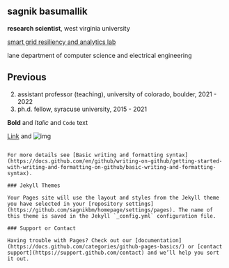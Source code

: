 ## sagnik basumallik

**research scientist**, west virginia university

[smart grid resiliency and analytics lab](https://resilientpowergrid.ai/index.html)

lane department of computer science and electrical engineering


## Previous 

2. assistant professor (teaching), university of colorado, boulder, 2021 - 2022
3. ph.d. fellow, syracuse university, 2015 - 2021

**Bold** and _Italic_ and `Code` text

[Link](url) and ![img](/sagnikbm/homepage/Basumallik_Sagnik_h.png)
```

For more details see [Basic writing and formatting syntax](https://docs.github.com/en/github/writing-on-github/getting-started-with-writing-and-formatting-on-github/basic-writing-and-formatting-syntax).

### Jekyll Themes

Your Pages site will use the layout and styles from the Jekyll theme you have selected in your [repository settings](https://github.com/sagnikbm/homepage/settings/pages). The name of this theme is saved in the Jekyll `_config.yml` configuration file.

### Support or Contact

Having trouble with Pages? Check out our [documentation](https://docs.github.com/categories/github-pages-basics/) or [contact support](https://support.github.com/contact) and we’ll help you sort it out.

